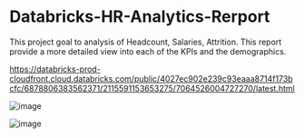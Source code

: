 # Databricks-HR-Analytics-Rerport
This project goal to analysis of Headcount, Salaries, Attrition. This report provide a more detailed view into each of the KPIs and the demographics.

https://databricks-prod-cloudfront.cloud.databricks.com/public/4027ec902e239c93eaaa8714f173bcfc/6878806383562371/2115591153653275/7064526004727270/latest.html

![image](https://github.com/Maheshkambale072/Databricks-HR-Analytics-Rerport/assets/151774483/754198f5-a342-4145-8ee2-55bfd8a9f7b1)

![image](https://github.com/Maheshkambale072/Databricks-HR-Analytics-Rerport/assets/151774483/42f6feb9-0601-4228-8a43-8a58ade440a5)




